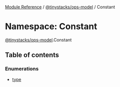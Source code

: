 [Module Reference](../modules.md) / [@tinystacks/ops-model](tinystacks_ops_model.md) / Constant

# Namespace: Constant

[@tinystacks/ops-model](tinystacks_ops_model.md).Constant

## Table of contents

### Enumerations

- [type](../enums/tinystacks_ops_model.Constant.type.md)
